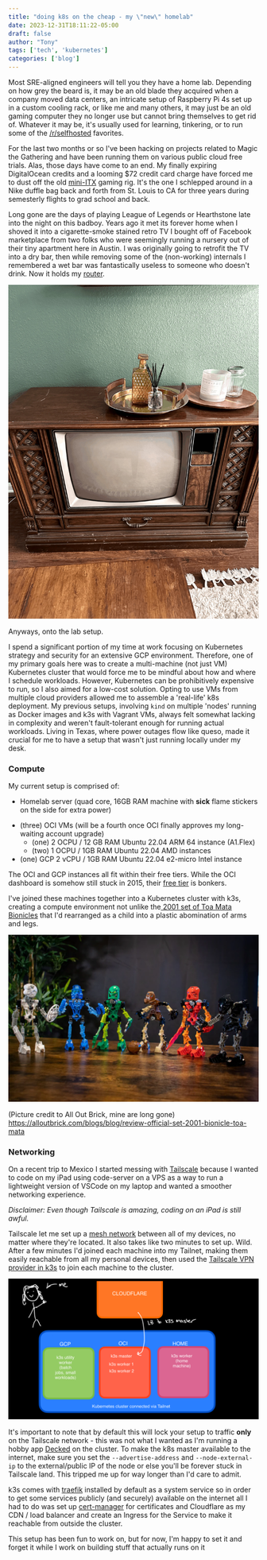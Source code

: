 ```yaml
---
title: "doing k8s on the cheap - my \"new\" homelab"
date: 2023-12-31T18:11:22-05:00
draft: false
author: "Tony"
tags: ['tech', 'kubernetes']
categories: ['blog']
---
```


Most SRE-aligned engineers will tell you they have a home lab. Depending on how grey the beard is, it may be an old blade they acquired when a company moved data centers, an intricate setup of Raspberry Pi 4s set up in a custom cooling rack, or like me and many others, it may just be an old gaming computer they no longer use but cannot bring themselves to get rid of. Whatever it may be, it's usually used for learning, tinkering, or to run some of the [/r/selfhosted](https://reddit.com/r/selfhosted) favorites.

For the last two months or so I've been hacking on projects related to Magic the Gathering and have been running them on various public cloud free trials. Alas, those days have come to an end. My finally expiring DigitalOcean credits and a looming $72 credit card charge have forced me to dust off the old [mini-ITX](https://pcpartpicker.com/product/LvnG3C/fractal-design-case-fdcacore500bk) gaming rig. It's the one I schlepped around in a Nike duffle bag back and forth from St. Louis to CA for three years during semesterly flights to grad school and back.

Long gone are the days of playing League of Legends or Hearthstone late into the night on this badboy. Years ago it met its forever home when I shoved it into a cigarette-smoke stained retro TV I bought off of Facebook marketplace from two folks who were seemingly running a nursery out of their tiny apartment here in Austin.  I was originally going to retrofit the TV into a dry bar, then while removing some of the (non-working) internals I remembered a wet bar was fantastically useless to someone who doesn't drink. Now it holds my [router](https://www.bhphotovideo.com/c/product/1519029-REG/ubiquiti_networks_udm_us_unifi_dream_machine.html/overview?ap=y&ap=y&smp=y&smp=y&lsft=BI%3A5451&gad_source=1&gclid=Cj0KCQiAv8SsBhC7ARIsALIkVT3kxaLn9E22_aENHzBoRC35hKKIcNglzkvx7AU3Hyc2M_mOE1rsf40aAiU2EALw_wcB).

![my retro tv](/images/pictures/retro-tv.jpg)

Anyways, onto the lab setup.

I spend a significant portion of my time at work focusing on Kubernetes strategy and security for an extensive GCP environment. Therefore, one of my primary goals here was to create a multi-machine (not just VM) Kubernetes cluster that would force me to be mindful about how and where I schedule workloads. However, Kubernetes can be prohibitively expensive to run, so I also aimed for a low-cost solution. Opting to use VMs from multiple cloud providers allowed me to assemble a 'real-life' k8s deployment. 
My previous setups, involving `kind` on multiple 'nodes' running as Docker images and k3s with Vagrant VMs, always felt somewhat lacking in complexity and weren't fault-tolerant enough for running actual workloads. Living in Texas, where power outages flow like queso, made it crucial for me to have a setup that wasn't just running locally under my desk.

### Compute

My current setup is comprised of: 
- Homelab server (quad core, 16GB RAM machine with **sick** flame stickers on the side for extra power)
* (three) OCI VMs (will be a fourth once OCI finally approves my long-waiting account upgrade)
	* (one) 2 OCPU / 12 GB RAM Ubuntu 22.04 ARM 64 instance (A1.Flex)
	* (two) 1 OCPU / 1GB RAM Ubuntu 22.04 AMD instances
* (one) GCP 2 vCPU / 1GB RAM Ubuntu 22.04 e2-micro Intel instance

The OCI and GCP instances all fit within their free tiers. While the OCI dashboard is somehow still stuck in 2015, their [free tier](https://www.oracle.com/cloud/free/) is bonkers.

I've joined these machines together into a Kubernetes cluster with k3s, creating a compute environment not unlike the[ 2001 set of Toa Mata Bionicles](https://bionicle.fandom.com/wiki/Toa_Mata/Toa_Nuva) that I'd rearranged as a child into a plastic abomination of arms and legs. 

![2001 set of bionicles](/images/pictures/bionicles.webp)

(Picture credit to All Out Brick, mine are long gone)
https://alloutbrick.com/blogs/blog/review-official-set-2001-bionicle-toa-mata

### Networking

On a recent trip to Mexico I started messing with [Tailscale](https://tailscale.com/) because I wanted to code on my iPad using code-server on a VPS as a way to run a lightweight version of VSCode on my laptop and wanted a smoother networking experience. 

*Disclaimer: Even though Tailscale is amazing, coding on an iPad is still awful.*

Tailscale let me set up a [mesh network](https://tailscale.com/blog/how-tailscale-works) between all of my devices, no matter where they're located. It also takes like two minutes to set up. Wild. After a few minutes I'd joined each machine into my Tailnet, making them easily reachable from all my personal devices,  then used the [Tailscale VPN provider in k3s](https://docs.k3s.io/installation/network-options#integration-with-the-tailscale-vpn-provider-experimental) to join each machine to the cluster.

![rough diagram of setup](/images/pictures/k8s-homelab.jpg)

It's important to note that by default this will lock your setup to traffic **only** on the Tailscale network - this was not what I wanted as I'm running a hobby app [Decked](https://app.decked.gg) on the cluster. To make the k8s master available to the internet, make sure you set the `--advertise-address` and `--node-external-ip` to the external/public IP of the node or else you'll be forever stuck in Tailscale land. This tripped me up for way longer than I'd care to admit.

k3s comes with [traefik](https://traefik.io/traefik/) installed by default as a system service so in order to get some services publicly (and securely) available on the internet all I had to do was set up [cert-manager](https://cert-manager.io/) for certificates and Cloudflare as my CDN / load balancer and create an Ingress for the Service to make it reachable from outside the cluster. 

This setup has been fun to work on, but for now, I'm happy to set it and forget it while I work on building stuff that actually runs on it

